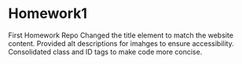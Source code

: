 # Homework1
First Homework Repo
Changed the title element to match the website content.
Provided alt descriptions for imahges to ensure accessibility.
Consolidated class and ID tags to make code more concise.
